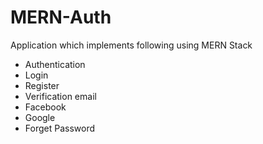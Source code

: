 # MERN-Auth 

Application which implements following using MERN Stack
- Authentication
- Login
- Register
- Verification email
- Facebook
- Google 
- Forget Password